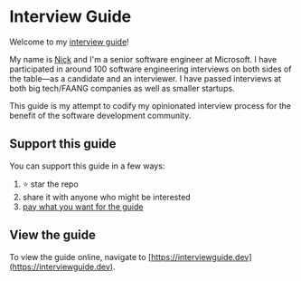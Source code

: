 # Interview Guide

Welcome to my [interview guide](https://interviewguide.dev)!

My name is [Nick](https://nick.scialli.me) and I'm a senior software engineer at Microsoft. I have participated in around 100 software engineering interviews on both sides of the table&mdash;as a candidate and an interviewer. I have passed interviews at both big tech/FAANG companies as well as smaller startups.

This guide is my attempt to codify my opinionated interview process for the benefit of the software development community.

## Support this guide

You can support this guide in a few ways:

1. ⭐️ star the repo
2. share it with anyone who might be interested
3. [pay what you want for the guide](https://buy.stripe.com/4gM9AUfsj6xt6Es53y4c800)

## View the guide

To view the guide online, navigate to [https://interviewguide.dev](https://interviewguide.dev).
